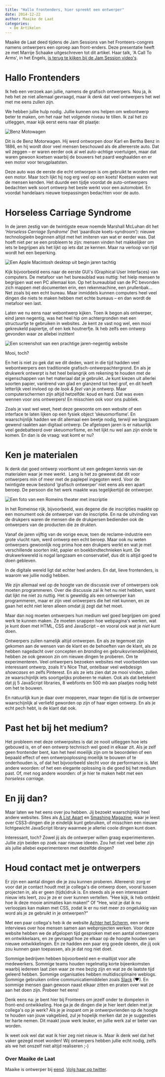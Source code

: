 ```yaml
---
title: "Hallo frontenders, hier spreekt een ontwerper"
date: 2014-12-22
author: Maaike de Laat
categories: 
  - De Artikelen
---
```

Maaike de Laat deed tijdens de Jam Sessions van het Fronteers-congres namens ontwerpers een oproep aan front-enders. Deze presentatie heeft ze met Marrije Schaake uitgeschreven tot dit artikel. Haar talk, 'A Call To Arms', in het Engels, [is terug te kijken bij de Jam Session video's](\congres/2014/jam-session/call-to-arms).

# Hallo Frontenders

Ik heb een verzoek aan jullie, namens de grafisch ontwerpers. Nou ja, ik heb het ze niet allemaal gevraagd, maar ik denk dat veel ontwerpers het wel met me eens zullen zijn.

We hebben jullie hulp nodig. Jullie kunnen ons helpen om webontwerp beter te maken, om het naar het volgende niveau te tillen. Ik zal het zo uitleggen, maar kijk eerst eens naar dit plaatje:

![Benz Motowagen](https://fronteers.nl/_img/blog/2014/benz-patent-motorwagen-nummer-1-02.jpg)

Dit is de Benz Motorwagen. Hij werd ontworpen door Karl en Bertha Benz in 1886, en hij wordt door veel mensen beschouwd als de allereerste auto. Dat wil zeggen – er waren eerder ook al wel auto-achtige voertuigen, maar dat waren gewoon koetsen waarbij de bouwers het paard weghaalden en er een motor voor terugplaatsten.

Deze auto was de eerste die echt ontworpen is om gebruikt te worden met een motor. Maar toch lijkt hij nog erg veel op een koets! Koetsen waren wat de mensen kenden. Het duurde een tijdje voordat de auto-ontwerpers bedachten welk soort ontwerp het beste werkt voor een automobiel. En voordat handelaars nieuwe toepassingen bedachten voor de auto.

# Horseless Carriage Syndrome

In de jaren zestig van de twintigste eeuw noemde Marshall McLuhan dit het ‘_Horseless Carriage Syndrome_’ (het ‘paardloze koets-syndroom’): nieuwe technologieën beginnen altijd met het imiteren van wat er eerder was. Dat hoeft niet per se een probleem te zijn: mensen vinden het makkelijker om iets te begrijpen als het lijkt op iets dat ze kennen. Maar na verloop van tijd wordt het een beperking.

![Een Apple Macintosh desktop uit begin jaren tachtig](https://fronteers.nl/_img/blog/2014/apple-macintosh-desktop.png)

Kijk bijvoorbeeld eens naar de eerste GUI's (Graphical User Interfaces) van computers. De metafoor van het bureaublad was nuttig: het hielp mensen te begrijpen wat een PC allemaal kon. Op het bureaublad van de PC bevonden zich mappen met documenten erin, een rekenmachine, een prullenbak... Net zoals bij een echt bureau. Maar inmiddels kunnen computers heel veel dingen die niets te maken hebben met echte bureaus – en dan wordt de metafoor een last.

Laten we nu eens naar webontwerp kijken. Toen ik begon als ontwerper, eind jaren negentig, was het heel hip om achtergronden met een structuurtje te gebruiken in websites. Je kent ze vast nog wel, een mooi gekreukeld papiertje, of een kek houtnerfje. Ik heb zelfs een ontwerp gevonden waar ze allebei inzitten!

![Een screenshot van een prachtige jaren-negentig website](https://fronteers.nl/_img/blog/2014/david-hasselhoff-screenshot-van-een-prachtige-jaren-negentig-website.jpg)

Mooi, toch?

En het is niet zo gek dat we dit deden, want in die tijd hadden veel webontwerpers een traditionele grafisch-ontwerpachtergrond. En als je drukwerk ontwerpt is het heel belangrijk om rekening te houden met de eigenschappen van het materiaal dat je gebruikt. Je kunt kiezen uit allerlei soorten papier, variërend van glad en glanzend tot heel grof, en dit heeft letterlijk veel invloed op de _look & feel_ van je ontwerp. Maar computerschermen zijn altijd hetzelfde: koud en hard. Dat was even wennen voor ons ontwerpers! En misschien ook voor ons publiek.

Zoals je vast wel weet, heet deze gewoonte om een website of een interface te laten lijken op een fysiek object ‘skeuomorfisme’. En waarschijnlijk hadden we dit allemaal een beetje nodig, terwijl we langzaam gewend raakten aan digitaal ontwerp. De afgelopen jaren is er natuurlijk veel gedebatteerd over skeuomorfisme, en het lijkt nu wel aan zijn einde te komen. En dan is de vraag: wat komt er nu?

# Ken je materialen

Ik denk dat goed ontwerp voortkomt uit een gedegen kennis van de materialen waar je mee werkt.  Lang is het zo geweest dat dit voor ontwerpers min of meer met de paplepel ingegoten werd. Voor de twintigste eeuw bestond ‘grafisch ontwerper’ niet eens als een apart beroep. De persoon die het werk maakte was tegelijkertijd de ontwerper.

![Een foto van een Romeins theater met inscriptie](https://fronteers.nl/_img/blog/2014/inscription-theatre-leptis-magna-libya.jpg)

In het Romeinse rijk, bijvoorbeeld, was degene die de inscripties maakte op een monument ook de ontwerper van de inscriptie. En na de uitvinding van de drukpers waren de mensen die de drukpersen bedienden ook de ontwerpers van de producten die ze drukten.

Vanaf de jaren vijftig van de vorige eeuw, toen de reclame-industrie een grote vlucht nam, werd ontwerp een echt beroep. Maar ook nu weten ontwerpers gewoonlijk nog prima hoe een drukpers werkt en wat je met verschillende soorten inkt, papier en boekbindtechnieken kunt. De drukwerkwereld is nogal langzaam en conservatief, dus dit is altijd goed te doen gebleven.

In de digitale wereld ligt dat echter heel anders. En dat, lieve frontenders, is waarom we jullie nodig hebben.

We zijn allemaal wel op de hoogte van de discussie over of ontwerpers ook moeten programmeren. Over die discussie zal ik het nu niet hebben, want dat lijkt me niet zo nuttig. Het is geweldig als een ontwerper kan programmeren, maar er zijn veel ontwerpers die het niet kunnen, en ze gaan het echt niet leren alleen omdat jij zegt dat het moet.

Maar dan nog moeten ontwerpers hun medium wel goed begrijpen om goed werk te kunnen maken. Ze moeten snappen hoe webpagina's werken, wat je kunt doen met HTML, CSS and JavaScript – en vooral ook wat je _niet_ kunt doen.

Ontwerpers zullen namelijk altijd ontwerpen. En als ze tegemoet zijn gekomen aan de wensen van de klant en de behoeften van de klant, als ze hebben nagedacht over concepten en _branding_ en gebruiksvriendelijkheid, hebben ze ook gewoon zin om nieuwe dingen te proberen. Om te experimenteren. Veel ontwerpers bezoeken websites met voorbeelden van interessant ontwerp, zoals It's Nice That, ontelbaar veel webdesign _showcases_ en zelfs Pinterest. En als ze iets zien dat ze mooi vinden, zullen ze waarschijnlijk iets soortgelijks proberen te maken. Ook als dat betekent dat jij 5 JavaScript libraries, 8 webfonts en 500 mb aan plaatjes nodig hebt om het te bouwen.

En natuurlijk kun je daar over mopperen, maar tegen die tijd is de ontwerper waarschijnlijk al verliefd geworden op zijn of haar eigen ontwerp. En als je echt pech hebt, is de klant dat ook.

# Past het bij het medium?

Het probleem met deze ontwerpsites is dat ze nooit uitleggen hoe iets gebouwd is, en of een ontwerp technisch wel goed in elkaar zit. Als je zelf geen frontender bent, kan het heel moeilijk zijn om te beoordelen of een bepaald effect of een ontwerpoplossing moeilijk te bouwen of te onderhouden is, of dat het bijvoorbeeld slecht voor de performance is. Met andere woorden: of het een elegante oplossing is die goed bij het medium past. Of, met nog andere woorden: of je hier te maken hebt met een _horseless carriage_.

# En jij dan?

Maar laten we het eens over jou hebben. Jij bezoekt waarschijnlijk heel andere websites. Sites als [A List Apart](http://alistapart.com/) en [Smashing Magazine](http://www.smashingmagazine.com/), waar je leest over CSS3-dingen die je eindelijk kunt gebruiken, of misschien een nieuwe lichtgewicht JavaScript library waarmee je allerlei coole dingen kunt doen.

Interessant, toch? Zowel jij als de ontwerper willen graag experimenteren. Jullie zijn beiden op zoek naar nieuwe ideeën. Zou het niet veel beter zijn als jullie allebei experimenteren met dezelfde dingen? 

# Houd contact met je ontwerpers

Er zijn een aantal dingen die je zou kunnen proberen. Allereerst: zorg er voor dat je contact houdt met je collega's die ontwerp doen, vooral tussen projecten in, als er geen (tijds)druk is. En steeds als je een interessant nieuw iets leert, zou je ze er over kunnen vertellen. “Hee kijk, ik heb ontdekt hoe ik deze mooie animaties kan maken!” Of “Hee, wist je dat ik nu verloopjes kan maken met CSS, zodat ik er nu niet meer zo ongelukkig van word als je ze gebruikt in je ontwerpen?”

Met een paar collega's heb ik de website [Achter het Scherm](http://achterhetscherm.nl/), een serie interviews over hoe mensen samen aan webprojecten werken. Voor deze website hebben we de afgelopen tijd gesproken met een aantal ontwerpers en ontwikkelaars, en ze gevraagd hoe ze elkaar op de hoogte houden van nieuwe ontwikkelingen. En ze hadden een paar erg goede ideeën, die jij ook zou kunnen gaan toepassen, als je dat nog niet doet.

Sommige bedrijven hebben bijvoorbeeld een e-maillijst voor alle medewerkers. Sommige teams houden regelmatig korte bijeenkomsten waarbij iedereen laat zien waar ze mee bezig zijn en wat ze de laatste tijd geleerd hebben. Sommige organisaties hebben multidisciplinaire weblogs. Sommige gebruiken online communicatiemiddelen zoals [Slack](https://slack.com/) (❤). En sommige mensen gaan gewoon naast elkaar zitten en praten over wat ze aan het doen zijn. Probeer het eens!

Denk eens na: je bent hier bij Fronteers om jezelf onder te dompelen in front-end ontwikkeling. Hoe ga je de dingen die je hier leert delen met je collega's op je werk? Als je je inspant om je ontwerpvrienden op de hoogte te houden van jouw vakgebied, zul je hopelijk merken dat ze je suggesties ter harte nemen. Dit maakt jouw werk leuker, en jullie werk zal er beter van worden.

Ik weet ook wel dat wat ik hier zeg niet nieuw is. Maar ik denk wel dat het vaker gezegd moet worden! Wij ontwerpers hebben jullie echt nodig, zelfs als we het onszelf niet altijd realiseren ;-)

### Over Maaike de Laat
<!-- <img src="/archief/_img/blog/2014/maaikedelaat.png" alt="Foto van Maaike uit 2014" class="floating-portrait"> -->

Maaike is ontwerper bij [eend](http://eend.nl/).  [Volg haar op twitter](https://twitter.com/maaike).
